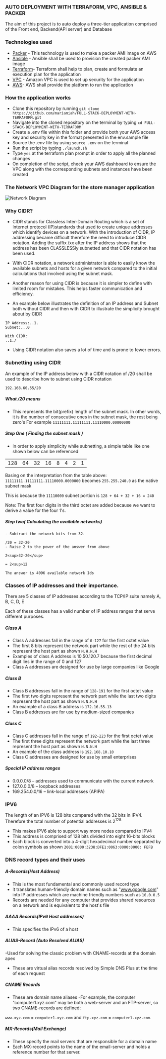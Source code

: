 ### AUTO DEPLOYMENT WITH TERRAFORM, VPC, ANSIBLE & PACKER
The aim of this project is to auto deploy a three-tier application comprised of the Front end, Backend(API server) and Database

### Technologies used
- [Packer](https://www.packer.io/) - This technology is used to make a packer AMI image on AWS
- [Ansible](www.ansible.com) - Ansible shall be used to provision the created packer AMI image
- [Terraform](https://www.terraform.io/)- Terraform shall help to plan, create and formulate an execution plan for the application
- [VPC](https://aws.amazon.com/vpc/) - Amazon VPC is used to set up security for the application
- [AWS](https://aws.amazon.com/)- AWS shall provide the platform to run the application

### How the application works
- Clone this repository by running `git clone https://github.com/mariamiah/FULL-STACK-DEPLOYMENT-WITH-TERRAFORM.git`
- Navigate into the cloned repository on the terminal by typing `cd FULL-STACK-DEPLOYMENT-WITH-TERRAFORM`
- Create a .env file within this folder and provide both your AWS access key and security key in the format presented in the env.sample file
- Source the .env file by using `source .env` on the terminal
- Run the script by typing `./launch.sh`
- Type `yes` at the terraform plan prompt in order to apply all the planned changes
- On completion of the script, check your AWS dashboard to ensure the VPC along with the corresponding subnets and instances have been created 

### The Network VPC Diagram for the store manager application
![Network Diagram](images/FINALXML.png "VPC network diagram for the store manager application")

### Why CIDR?
- CIDR stands for Classless Inter-Domain Routing which is a set of Internet protocol (IP)standards that used to create unique addresses which identify devices on a network. With the introduction of CIDR, IP addressing became difficult therefore the need to introduce CIDR notation.
Adding the suffix /xx after the IP address shows that the address has been CLASSLESSly subnetted and that CIDR notation has been used.

- With CIDR notation, a network administrator is able to easily know the available subnets and hosts for a given network compared to the initial calculations that involved using the subnet mask.

- Another reason for using CIDR is because it is simpler to define with limited room for mistakes. This helps faster communication and efficiency.

- An example below illustrates the definition of an IP address and Subnet both without CIDR and then with CIDR to illustrate the simplicity brought about by CIDR

```Without CIDR
IP Address:..1.
Subnet:...0

With CIDR:
..1./
```

- Using CIDR notation also saves a lot of time and is prone to fewer errors.

### Subnetting using CIDR
An example of the IP address below with a CIDR notation of /20 shall be used to describe how to subnet using CIDR notation

`192.168.60.55/20`
##### What /20 means
- This represents the bit(prefix) length of the subnet mask. In other words, it is the number of consecutive ones in the subnet mask, the rest being zero's
For example
``` 11111111.11111111.11110000.00000000 ```

##### Step One ( Finding the subnet mask )
- In order to apply simplicity while subnetting, a simple table like one shown below can be referenced

|     |      |      |       |       |       |      |    |
| --- | ---- | -----| ----- | ----- | ----- |----- |----|
| 128 | 64   | 32   |  16   | 8     | 4     | 2    |1   |

Basing on the interpretation from the table above:
`11111111.11111111.11110000.0000000`
becomes
`255.255.240.0` as the native subnet mask

This is because the `11110000` subnet portion is `128 + 64 + 32 + 16 = 240` 

Note: The first four digits in the third octet are added because we want to derive a value for the four 1's.

##### Step two( Calculating the available networks)
```
- Subtract the network bits from 32.

/20 = 32-20
- Raise 2 to the power of the answer from above

2<sup>32-20</sup>

= 2<sup>12

The answer is 4096 available network Ids 
```

### Classes of IP addresses and their importance.
There are 5 classes of IP addresses according to the TCP/IP suite namely A, B, C, D, E

Each of these classes has a valid number of IP address ranges that serve different purposes.

##### Class A
- Class A addresses fall in the range of `0-127` for the first octet value
- The first 8 bits represent the network part while the rest of the 24 bits represent the host part as shown `N.H.H.H`
- Examples of class A address is 10.50.120.7 because the first decimal digit lies in the range of 0 and 127
- Class A addresses are designed for use by large companies like Google

##### Class B
- Class B addresses fall in the range of `128-191` for the first octet value
- The first two digits represent the network part while the last two digits represent the host part as shown `N.N.H.H`
- An example of a class B address is `172.16.55.13`
- Class B addresses are for use by medium-sized companies

##### Class C
- Class C addresses fall in the range of `192-223` for the first octet value
- The first three digits represent the network part while the last three represent the host part as shown `N.N.N.H`
- An example of the class address is `192.168.10.10`
- Class C addresses are designed for use by small enterprises

##### Special IP address ranges
- 0.0.0.0/8 – addresses used to communicate with the current network
- 127.0.0.0/8 – loopback addresses
- 169.254.0.0/16 – link-local addresses (APIPA)

### IPV6
The length of an IPV6 is 128 bits compared with the 32 bits in IPV4. Therefore the total number of potential addresses is 2<sup>128
- This makes IPV6 able to support way more nodes compared to IPV4
- This address is comprised of 128 bits divided into eight 16-bits blocks
- Each block is converted into a 4-digit hexadecimal number separated by colon symbols as shown `2001:0000:3238:DFE1:0063:0000:0000: FEFB`

### DNS record types and their uses
##### A-Records(Host Address)
- This is the most fundamental and commonly used record type
- It translates human-friendly domain names such as "www.google.com" into IP addresses which are machine friendly numbers such as `10.0.0.5`
- Records are needed for any computer that provides shared resources on a network and is equivalent to the host's file

##### AAAA Records(IPv6 Host addresses)
- This specifies the IPv6 of a host
##### ALIAS-Record (Auto Resolved ALIAS)
-Used for solving the classic problem with CNAME-records at the domain apex
- These are virtual alias records resolved by Simple DNS Plus at the time of each request
##### CNAME Records
- These are domain name aliases
-For example, the computer "computer1.xyz.com" may be both a web-server and an FTP-server, so two CNAME-records are defined:

`www.xyz.com` = `computer1.xyz.com` and `ftp.xyz.com` = `computer1.xyz.com`.
##### MX-Records(Mail Exchange)
- These specify the mail servers that are responsible for a domain name
- Each MX-record points to the name of the email-server and holds a reference number for that server.
